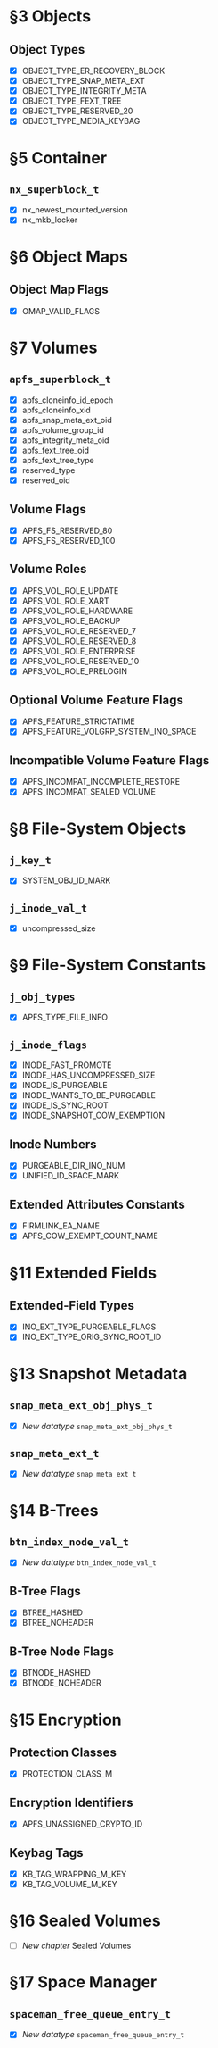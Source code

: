 # §3 Objects

  ## Object Types

  - [x] OBJECT_TYPE_ER_RECOVERY_BLOCK
  - [x] OBJECT_TYPE_SNAP_META_EXT
  - [x] OBJECT_TYPE_INTEGRITY_META
  - [x] OBJECT_TYPE_FEXT_TREE
  - [x] OBJECT_TYPE_RESERVED_20
  - [x] OBJECT_TYPE_MEDIA_KEYBAG

# §5 Container

  ## `nx_superblock_t`

  - [x] nx_newest_mounted_version
  - [x] nx_mkb_locker

# §6 Object Maps

  ## Object Map Flags

  - [x] OMAP_VALID_FLAGS

# §7 Volumes

  ## `apfs_superblock_t`

  - [x] apfs_cloneinfo_id_epoch
  - [x] apfs_cloneinfo_xid
  - [x] apfs_snap_meta_ext_oid
  - [x] apfs_volume_group_id
  - [x] apfs_integrity_meta_oid
  - [x] apfs_fext_tree_oid
  - [x] apfs_fext_tree_type
  - [x] reserved_type
  - [x] reserved_oid

  ## Volume Flags

  - [x] APFS_FS_RESERVED_80
  - [x] APFS_FS_RESERVED_100

  ## Volume Roles

  - [x] APFS_VOL_ROLE_UPDATE
  - [x] APFS_VOL_ROLE_XART
  - [x] APFS_VOL_ROLE_HARDWARE
  - [x] APFS_VOL_ROLE_BACKUP
  - [x] APFS_VOL_ROLE_RESERVED_7
  - [x] APFS_VOL_ROLE_RESERVED_8
  - [x] APFS_VOL_ROLE_ENTERPRISE
  - [x] APFS_VOL_ROLE_RESERVED_10
  - [x] APFS_VOL_ROLE_PRELOGIN

  ## Optional Volume Feature Flags

  - [x] APFS_FEATURE_STRICTATIME
  - [x] APFS_FEATURE_VOLGRP_SYSTEM_INO_SPACE

  ## Incompatible Volume Feature Flags

  - [x] APFS_INCOMPAT_INCOMPLETE_RESTORE
  - [x] APFS_INCOMPAT_SEALED_VOLUME

# §8 File-System Objects

  ## `j_key_t`

  - [x] SYSTEM_OBJ_ID_MARK

  ## `j_inode_val_t`

  - [x] uncompressed_size

# §9 File-System Constants

  ## `j_obj_types`

  - [x] APFS_TYPE_FILE_INFO
  
  ## `j_inode_flags`

  - [x] INODE_FAST_PROMOTE
  - [x] INODE_HAS_UNCOMPRESSED_SIZE
  - [x] INODE_IS_PURGEABLE
  - [x] INODE_WANTS_TO_BE_PURGEABLE
  - [x] INODE_IS_SYNC_ROOT
  - [x] INODE_SNAPSHOT_COW_EXEMPTION

  ## Inode Numbers

  - [x] PURGEABLE_DIR_INO_NUM
  - [x] UNIFIED_ID_SPACE_MARK
  
  ## Extended Attributes Constants

  - [x] FIRMLINK_EA_NAME
  - [x] APFS_COW_EXEMPT_COUNT_NAME

# §11 Extended Fields

  ## Extended-Field Types

  - [x] INO_EXT_TYPE_PURGEABLE_FLAGS
  - [x] INO_EXT_TYPE_ORIG_SYNC_ROOT_ID

# §13 Snapshot Metadata

  ## `snap_meta_ext_obj_phys_t`

  - [x] *New datatype* `snap_meta_ext_obj_phys_t`

  ## `snap_meta_ext_t`

  - [x] *New datatype* `snap_meta_ext_t`

# §14 B-Trees

  ## `btn_index_node_val_t`

  - [x] *New datatype* `btn_index_node_val_t`

  ## B-Tree Flags

  - [x] BTREE_HASHED
  - [x] BTREE_NOHEADER

  ## B-Tree Node Flags

  - [x] BTNODE_HASHED
  - [x] BTNODE_NOHEADER

# §15 Encryption

  ## Protection Classes

  - [x] PROTECTION_CLASS_M

  ## Encryption Identifiers

  - [x] APFS_UNASSIGNED_CRYPTO_ID

  ## Keybag Tags

  - [x] KB_TAG_WRAPPING_M_KEY
  - [x] KB_TAG_VOLUME_M_KEY

# §16 Sealed Volumes

- [ ] *New chapter* Sealed Volumes

# §17 Space Manager

  ## `spaceman_free_queue_entry_t`

  - [x] *New datatype* `spaceman_free_queue_entry_t`
